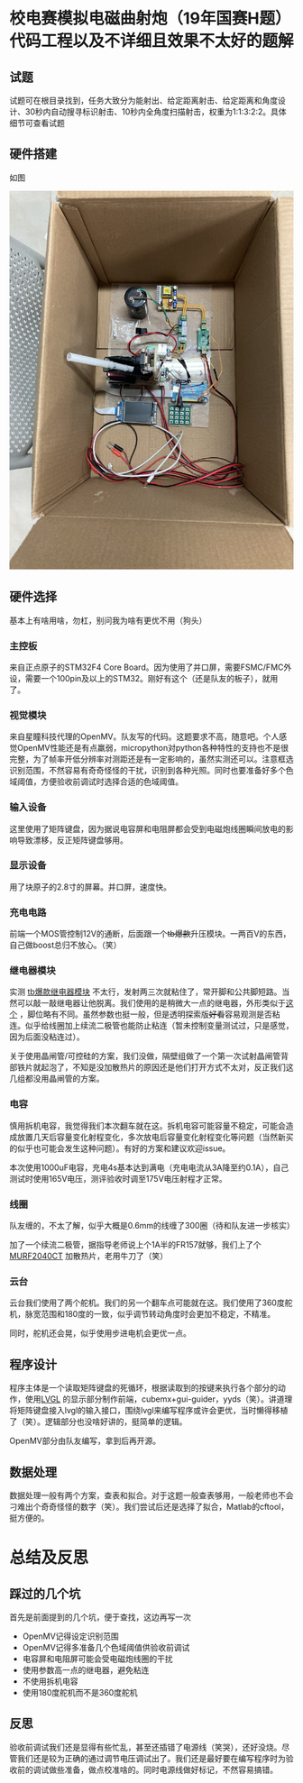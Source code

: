 # 校电赛模拟电磁曲射炮（19年国赛H题）代码工程以及不详细且效果不太好的题解

## 试题

试题可在根目录找到，任务大致分为能射出、给定距离射击、给定距离和角度设计、30秒内自动搜寻标识射击、10秒内全角度扫描射击，权重为1:1:3:2:2。具体细节可查看试题

## 硬件搭建

如图 

![硬件](images/硬件整体.png)

## 硬件选择

基本上有啥用啥，勿杠，别问我为啥有更优不用（狗头）

### 主控板

来自正点原子的STM32F4 Core Board。因为使用了并口屏，需要FSMC/FMC外设，需要一个100pin及以上的STM32。刚好有这个（还是队友的板子），就用了。

### 视觉模块

来自星瞳科技代理的OpenMV。队友写的代码。这题要求不高，随意吧。个人感觉OpenMV性能还是有点羸弱，micropython对python各种特性的支持也不是很完整，为了帧率开低分辨率对测距还是有一定影响的，虽然实测还可以。注意框选识别范围，不然容易有奇奇怪怪的干扰，识别到各种光照。同时也要准备好多个色域阈值，方便验收前调试时选择合适的色域阈值。

### 输入设备

这里使用了矩阵键盘，因为据说电容屏和电阻屏都会受到电磁炮线圈瞬间放电的影响导致漂移，反正矩阵键盘够用。

### 显示设备

用了块原子的2.8寸的屏幕。并口屏，速度快。

### 充电电路

前端一个MOS管控制12V的通断，后面跟一个~~tb爆款~~升压模块。一两百V的东西，自己做boost总归不放心。（笑）

### 继电器模块

实测 [tb爆款继电器模块](https://detail.tmall.com/item.htm?spm=a230r.1.14.23.e4256122zf1UZY&id=41231430731&ns=1&abbucket=4) 不太行，发射两三次就粘住了，常开脚和公共脚短路。当然可以敲一敲继电器让他脱离。我们使用的是稍微大一点的继电器，外形类似于[这个](https://item.szlcsc.com/88169.html) ，脚位略有不同。虽然参数也挺一般，但是透明探索版~~好看~~容易观测是否粘连。似乎给线圈加上续流二极管也能防止粘连（暂未控制变量测试过，只是感觉，因为后面没粘连过）。

关于使用晶闸管/可控硅的方案，我们没做，隔壁组做了一个第一次试射晶闸管背部铁片就起泡了，不知是没加散热片的原因还是他们打开方式不太对，反正我们这几组都没用晶闸管的方案。

### 电容

慎用拆机电容，我觉得我们本次翻车就在这。拆机电容可能容量不稳定，可能会造成放置几天后容量变化射程变化，多次放电后容量变化射程变化等问题（当然新买的似乎也可能会发生这种问题）。有好的方案和建议欢迎issue。

本次使用1000uF电容，充电4s基本达到满电（充电电流从3A降至约0.1A），自己测试时使用165V电压，测评验收时调至175V电压射程才正常。

### 线圈

队友缠的，不太了解，似乎大概是0.6mm的线缠了300圈（待和队友进一步核实）

加了一个续流二极管，据指导老师说上个1A半的FR157就够，我们上了个[MURF2040CT](https://item.szlcsc.com/486071.html) 加散热片，老用牛刀了（笑）

### 云台

云台我们使用了两个舵机。我们的另一个翻车点可能就在这。我们使用了360度舵机，脉宽范围和180度的一致，似乎调节转动角度时会更加不稳定，不精准。

同时，舵机还会晃，似乎使用步进电机会更优一点。

## 程序设计

程序主体是一个读取矩阵键盘的死循环，根据读取到的按键来执行各个部分的动作，使用[LVGL](https://github.com/lvgl/lvgl) 的显示部分制作前端，cubemx+gui-guider，yyds（笑）。讲道理将矩阵键盘接入lvgl的输入接口，围绕lvgl来编写程序或许会更优，当时懒得移植了（笑）。逻辑部分也没啥好讲的，挺简单的逻辑。

OpenMV部分由队友编写，拿到后再开源。

## 数据处理

数据处理一般有两个方案，查表和拟合。对于这题一般查表够用，一般老师也不会刁难出个奇奇怪怪的数字（笑）。我们尝试后还是选择了拟合，Matlab的cftool，挺方便的。

# 总结及反思

## 踩过的几个坑

首先是前面提到的几个坑，便于查找，这边再写一次

* OpenMV记得设定识别范围
* OpenMV记得多准备几个色域阈值供验收前调试
* 电容屏和电阻屏可能会受电磁炮线圈的干扰
* 使用参数高一点的继电器，避免粘连
* 不使用拆机电容
* 使用180度舵机而不是360度舵机

## 反思

验收前调试我们还是显得有些忙乱，甚至还插错了电源线（笑哭），还好没烧。尽管我们还是较为正确的通过调节电压调试出了。我们还是最好要在编写程序时为验收前的调试做些准备，做点校准啥的。同时电源线做好标记，不然容易搞错。
